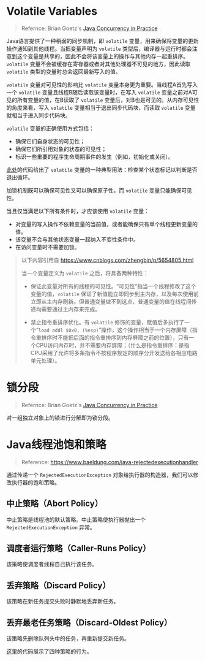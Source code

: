 # Volatile Variables

> Refernce: Brian Goetz's [Java Concurrency in Practice ](https://www.amazon.com/Java-Concurrency-Practice-Brian-Goetz/dp/0321349601)

Java语言提供了一种稍弱的同步机制，即 `volatile` 变量，用来确保将变量的更新操作通知到其他线程。当把变量声明为 `volatile` 类型后，编译器与运行时都会注意到这个变量是共享的，因此不会将该变量上的操作与其他内存一起重排序。`volatile` 变量不会被缓存在寄存器或者对其他处理器不可见的地方，因此读取 `volatile` 类型的变量时总会返回最新写入的值。

`volatile` 变量对可见性的影响比 `volatile` 变量本身更为重要。当线程A首先写入一个 `volatile` 变量且线程B随后读取该变量时，在写入 `volatile` 变量之前对A可见的所有变量的值，在B读取了 `volatile` 变量后，对B也是可见的。从内存可见性的角度来看，写入 `volatile` 变量相当于退出同步代码块，而读取 `volatile` 变量就相当于进入同步代码块。

`volatile` 变量的正确使用方式包括：

*   确保它们自身状态的可见性；
*   确保它们所引用对象的状态的可见性；
*   标识一些重要的程序生命周期事件的发生（例如，初始化或关闭）。

[此处](./src/main/java/objectsharing/CountSleep.java)的代码给出了 `volatile` 变量的一种典型用法：检查某个状态标记以判断是否退出循环。

加锁机制既可以确保可见性又可以确保原子性，而 `volatile` 变量只能确保可见性。

当且仅当满足以下所有条件时，才应该使用 `volatile` 变量：

*   对变量的写入操作不依赖变量的当前值，或者能确保只有单个线程更新变量的值。
*   该变量不会与其他状态变量一起纳入不变性条件中。
*   在访问变量时不需要加锁。

> 以下内容引用自 <https://www.cnblogs.com/zhengbin/p/5654805.html>
>
> 当一个变量定义为 `volatile` 之后，将具备两种特性：
>
> *   保证此变量对所有的线程的可见性。“可见性”指当一个线程修改了这个变量的值，`volatile` 保证了新值能立即同步到主内存，以及每次使用前立即从主内存刷新。但普通变量做不到这点，普通变量的值在线程间传递均需要通过主内存来完成。
>
> *   禁止指令重排序优化。有 `volatile` 修饰的变量，赋值后多执行了一个“`load addl $0x0, (%esp)`”操作，这个操作相当于一个内存屏障（指令重排序时不能把后面的指令重排序到内存屏障之前的位置），只有一个CPU访问内存时，并不需要内存屏障；（什么是指令重排序：是指CPU采用了允许将多条指令不按程序规定的顺序分开发送给各相应电路单元处理）。

# 锁分段

> Refernce: Brian Goetz's [Java Concurrency in Practice ](https://www.amazon.com/Java-Concurrency-Practice-Brian-Goetz/dp/0321349601)

对一组独立对象上的锁进行分解即为锁分段。

# Java线程池饱和策略

> Reference: https://www.baeldung.com/java-rejectedexecutionhandler

通过传递一个 `RejectedExecutionException` 对象给执行器的构造器，我们可以修改执行器的饱和策略。

## 中止策略（Abort Policy）

中止策略是线程池的默认策略。中止策略使执行器抛出一个 `RejectedExecutionException` 异常。

## 调度者运行策略（Caller-Runs Policy）

该策略使调度者线程自己执行该任务。

## 丢弃策略（Discard Policy）

该策略在新任务提交失败时静默地丢弃新任务。

## 丢弃最老任务策略（Discard-Oldest Policy）

该策略先删除队列头中的任务，再重新提交新任务。

[这里](./src/main/java/threadpool/test/SaturationPolicyTest.java)的代码展示了四种策略的行为。